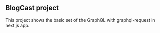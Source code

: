 ## BlogCast project
This project shows the basic set of the GraphQL with graphql-request in next js app.


